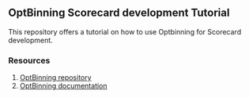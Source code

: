## OptBinning Scorecard development Tutorial

This repository offers a tutorial on how to use Optbinning for Scorecard development. 



### Resources

1. [OptBinning repository](https://github.com/guillermo-navas-palencia/optbinning)
2. [OptBinning documentation](http://gnpalencia.org/optbinning/index.html)


